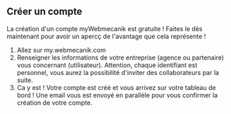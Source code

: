## Créer un compte
La création d'un compte myWebmecanik est gratuite ! Faites le dès maintenant pour avoir un apercç de l'avantage que cela représente !
1. Allez sur my.webmecanik.com
2. Renseigner les informations de votre entreprise (agence ou partenaire) vous concernant (utilisateur). Attention, chaque identifiant est personnel, vous aurez la possibilité d'inviter des collaborateurs par la suite.
3. Ca y est ! Votre compte est créé et vous arrivez sur votre tableau de bord ! Une email vous est envoyé en parallèle pour vous confirmer la création de votre compte.